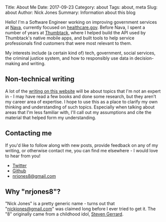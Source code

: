 Title: About Me
Date: 2017-09-23
Category: about
Tags: about, meta
Slug: about
Author: Nick Jones
Summary: Information about this blog

Hello! I'm a Software Engineer working on improving government services at [Nava](https://navapbc.com),
currently focused on [healthcare.gov](https://www.healthcare.gov). Before Nava, I spent a number of
years at [Thumbtack](https://www.thumbtack.com), where I helped build the API used by Thumbtack's
native mobile apps, and built tools to help service professionals find customers that were most
relevant to them.

My interests include (a certain kind of) tech, government, social services, the criminal justice
system, and how to responsibly use data in decision-making and writing.


## Non-technical writing
A lot of the [writing on this website](http://nrjones8.me) will be about topics that I'm not an expert in - I may have
read a few books and done some research, but they aren't my career area of expertise. I hope to use
this as a place to clarify my own thinking and understanding of such topics. Especially when
talking about areas that I'm less familiar with, I'll call out my assumptions and cite the material
that helped form my understanding.

## Contacting me

If you'd like to follow along with new posts, provide feedback on any of my writing, or otherwise
contact me, you can find me elsewhere - I would love to hear from you!

* [Twitter](https://twitter.com/nrjones8)
* [Github](https://github.com/nrjones8)
* nrjones8@gmail.com

## Why "nrjones8"?
"Nick Jones" is a pretty generic name - turns out that "nickjones@gmail.com" was claimed long before
I ever tried to get it. The "8" originally came from a childhood idol, [Steven Gerrard](https://en.wikipedia.org/wiki/Steven_Gerrard).
